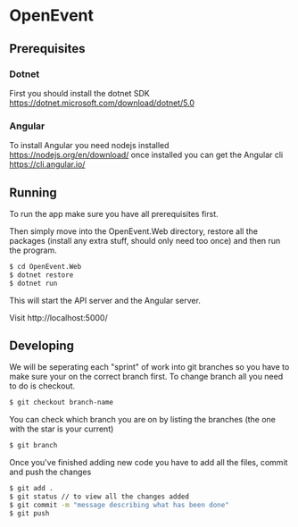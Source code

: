# OpenEvent

## Prerequisites

### Dotnet
First you should install the dotnet SDK https://dotnet.microsoft.com/download/dotnet/5.0
### Angular 
To install Angular you need nodejs installed https://nodejs.org/en/download/
once installed you can get the Angular cli https://cli.angular.io/

## Running

To run the app make sure you have all prerequisites first.

Then simply move into the OpenEvent.Web directory, restore all the packages (install any extra stuff, should only need too once) and then run the program.

```sh
$ cd OpenEvent.Web
$ dotnet restore
$ dotnet run
```

This will start the API server and the Angular server.

Visit http://localhost:5000/

## Developing

We will be seperating each "sprint" of work into git branches so you have to make sure your on the correct branch first.
To change branch all you need to do is checkout.

```sh
$ git checkout branch-name
```

You can check which branch you are on by listing the branches (the one with the star is your current)

```sh
$ git branch
```

Once you've finished adding new code you have to add all the files, commit and push the changes

```sh
$ git add .
$ git status // to view all the changes added
$ git commit -m "message describing what has been done"
$ git push
```
